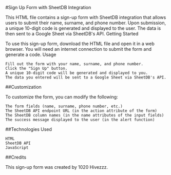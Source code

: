 #Sign Up Form with SheetDB Integration

This HTML file contains a sign-up form with SheetDB integration that allows users to submit their name, surname, and phone number. Upon submission, a unique 10-digit code is generated and displayed to the user. The data is then sent to a Google Sheet via SheetDB's API.
Getting Started

To use this sign-up form, download the HTML file and open it in a web browser. You will need an internet connection to submit the form and generate a code.
Usage

    Fill out the form with your name, surname, and phone number.
    Click the "Sign Up" button.
    A unique 10-digit code will be generated and displayed to you.
    The data you entered will be sent to a Google Sheet via SheetDB's API.

##Customization

To customize the form, you can modify the following:

    The form fields (name, surname, phone number, etc.)
    The SheetDB API endpoint URL (in the action attribute of the form)
    The SheetDB column names (in the name attributes of the input fields)
    The success message displayed to the user (in the alert function)

##Technologies Used

    HTML
    SheetDB API
    JavaScript

##Credits

This sign-up form was created by 1020 Hivezzz.
